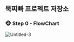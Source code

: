 ## 묵찌빠 프로젝트 저장소

### 🐵 Step 0 - FlowChart
![Untitled-3](https://user-images.githubusercontent.com/70251136/136752967-de4d30ae-8911-4751-bc16-bf8e019a0390.png)
